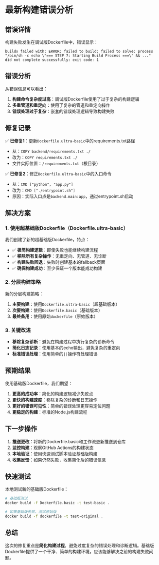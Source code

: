 # 最新构建错误分析

## 错误详情

构建失败发生在调试版Dockerfile中，错误显示：

```
buildx failed with: ERROR: failed to build: failed to solve: process "/bin/sh -c echo \"=== STEP 7: Starting Build Process ===\" && ..." did not complete successfully: exit code: 1
```

## 错误分析

从错误信息可以看出：

1. **构建命令复杂度过高**：调试版Dockerfile使用了过于复杂的构建逻辑
2. **多重管道和重定向**：使用了复杂的管道和重定向操作
3. **错误处理过于复杂**：嵌套的错误处理逻辑导致构建失败

## 修复记录

✅ **已修复1**：更新`Dockerfile.ultra-basic`中的requirements.txt路径
- 从：`COPY backend/requirements.txt ./`
- 改为：`COPY requirements.txt ./`
- 文件实际位置：`/requirements.txt`（根目录）

✅ **已修复2**：修正`Dockerfile.ultra-basic`中的入口命令
- 从：`CMD ["python", "app.py"]`
- 改为：`CMD ["./entrypoint.sh"]`
- 原因：实际入口点是`backend.main:app`，通过entrypoint.sh启动

## 解决方案

### 1. 使用超基础版Dockerfile（Dockerfile.ultra-basic）

我们创建了新的超基础版Dockerfile，特点：
- ✅ **极简构建逻辑**：即使失败也能继续构建流程
- ✅ **移除所有复杂操作**：无重定向、无管道、无诊断
- ✅ **构建失败回退**：失败时创建基本的fallback页面
- ✅ **确保构建成功**：至少保证一个版本能成功构建

### 2. 分层构建策略

新的分层构建策略：
1. **主要构建**：使用`Dockerfile.ultra-basic`（超基础版本）
2. **次要构建**：使用`Dockerfile.basic`（基础版本）
3. **最终备用**：使用原始`dockerfile`（原始版本）

### 3. 关键改进

- **移除复杂诊断**：避免在构建过程中执行复杂的诊断命令
- **简化日志记录**：使用基本的echo输出，避免复杂的重定向
- **标准错误处理**：使用简单的`||`操作符处理错误

## 预期结果

使用基础版Dockerfile，我们期望：

1. **更高的成功率**：简化的构建逻辑减少失败点
2. **更快的构建速度**：移除复杂的诊断和日志操作
3. **更好的错误可见性**：简单的错误处理更容易定位问题
4. **更稳定的构建**：标准的Node.js构建流程

## 下一步操作

1. **推送更改**：将新的Dockerfile.basic和工作流更新推送到仓库
2. **监控构建**：观察GitHub Actions的构建状态
3. **本地验证**：使用快速测试脚本验证基础版构建
4. **收集反馈**：如果仍然失败，收集简化后的错误信息

## 快速测试

本地测试新的基础版Dockerfile：

```bash
# 基础版测试
docker build -f Dockerfile.basic -t test-basic .

# 如果基础版失败，测试原始版
docker build -f dockerfile -t test-original .
```

## 总结

这次的修复重点是**简化构建过程**，避免过度复杂的错误处理和诊断逻辑。基础版Dockerfile提供了一个干净、简单的构建环境，应该能够解决之前的构建失败问题。
